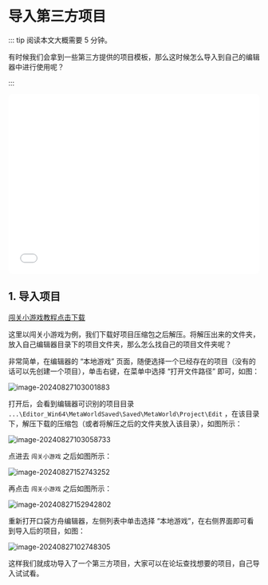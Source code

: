 # 导入第三方项目

::: tip 阅读本文大概需要 5 分钟。

有时候我们会拿到一些第三方提供的项目模板，那么这时候怎么导入到自己的编辑器中进行使用呢？

:::

<iframe sandbox="allow-scripts allow-downloads allow-same-origin allow-popups allow-presentation allow-forms" frameborder="0" draggable="false" allowfullscreen="" allow="encrypted-media;" referrerpolicy="" aha-samesite="" class="iframe-loaded" src="//player.bilibili.com/player.html?aid=322817180&bvid=BV1qw411q7ba&cid=1317926957&p=6&autoplay=0" style="border-radius: 7px; width: 100%; height: 360px;"></iframe>

## 1. 导入项目

[闯关小游戏教程点击下载](../obby-course/game-description.md) 

这里以闯关小游戏为例，我们下载好项目压缩包之后解压。将解压出来的文件夹，放入自己编辑器目录下的项目文件夹，那么怎么找自己的项目文件夹呢？

非常简单，在编辑器的 “本地游戏” 页面，随便选择一个已经存在的项目（没有的话可以先创建一个项目），单击右键，在菜单中选择 “打开文件路径” 即可，如图：

![image-20240827103001883](https://arkimg.ark.online/image-20240827103001883.webp)

打开后，会看到编辑器可识别的项目目录 `...\Editor_Win64\MetaWorldSaved\Saved\MetaWorld\Project\Edit` ，在该目录下，解压下载的压缩包（或者将解压之后的文件夹放入该目录），如图所示：

![image-20240827103058733](https://arkimg.ark.online/image-20240827103058733.webp)

点进去 `闯关小游戏` 之后如图所示：

![image-20240827152743252](https://arkimg.ark.online/image-20240827152743252.webp)

再点击 `闯关小游戏` 之后如图所示：

![image-20240827152942802](https://arkimg.ark.online/image-20240827152942802.webp)

重新打开口袋方舟编辑器，左侧列表中单击选择 “本地游戏”，在右侧界面即可看到导入后的项目，如图：

![image-20240827102748305](https://arkimg.ark.online/image-20240827102748305.webp)

这样我们就成功导入了一个第三方项目，大家可以在论坛查找想要的项目，自己导入试试看。